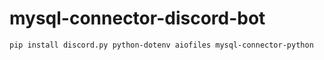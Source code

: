 # mysql-connector-discord-bot

    pip install discord.py python-dotenv aiofiles mysql-connector-python


